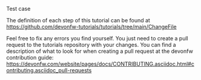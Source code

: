 Test case 



The definition of each step of this tutorial can be found at https://github.com/devonfw-tutorials/tutorials/tree/main/ChangeFile

Feel free to fix any errors you find yourself. You just need to create a pull request to the tutorials repository with your changes.
You can find a description of what to look for when creating a pull request at the devonfw contribution guide: https://devonfw.com/website/pages/docs/CONTRIBUTING.asciidoc.html#contributing.asciidoc_pull-requests
